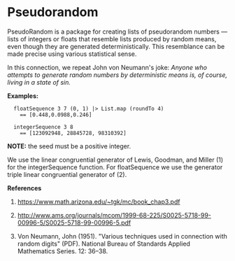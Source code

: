 
# Pseudorandom

PseudoRandom is a package for creating lists of pseudorandom numbers — lists of integers or floats that resemble lists produced by random means, even though they are generated deterministically.  This resemblance can be made precise using various statistical sense.

In this connection, we repeat John von Neumann's joke: *Anyone who attempts to generate random numbers by deterministic means is, of course, living in a state of sin.*



**Examples:**

```
  floatSequence 3 7 (0, 1) |> List.map (roundTo 4)
    == [0.448,0.0988,0.246]

  integerSequence 3 8
    == [123092948, 28845728, 98310392]
```

**NOTE:** the seed must be a positive integer.

We use the linear congruential generator of Lewis, Goodman, and Miller (1) for the integerSequence function. For floatSequence we use the generator triple linear congruential generator of (2).

**References**

1.  <https://www.math.arizona.edu/~tgk/mc/book_chap3.pdf>

2.  <http://www.ams.org/journals/mcom/1999-68-225/S0025-5718-99-00996-5/S0025-5718-99-00996-5.pdf>

3.  Von Neumann, John (1951). "Various techniques used in connection with random digits" (PDF). National Bureau of Standards Applied Mathematics Series. 12: 36–38.

